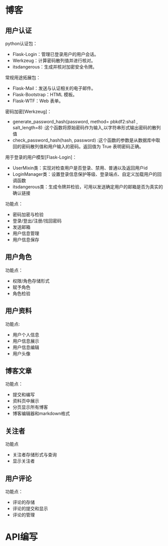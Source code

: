 # 博客

## 用户认证

python认证包：

- Flask-Login：管理已登录用户的用户会话。 
- Werkzeug：计算密码散列值并进行核对。
- itsdangerous：生成并核对加密安全令牌。

常规用途拓展包：

- Flask-Mail：发送与认证相关的电子邮件。
- Flask-Bootstrap：HTML 模板。 
- Flask-WTF：Web 表单。

密码加密[Werkzeug]：

- generate_password_hash(password, method= pbkdf2:sha1 , salt_length=8) :这个函数将原始密码作为输入,以字符串形式输出密码的散列值
- check_password_hash(hash, password) :这个函数的参数是从数据库中取回的密码散列值和用户输入的密码。返回值为 True 表明密码正确。

用于登录的用户模型[Flask-Login]：

- UserMixin类：实现对检查用户是否登录、禁用、普通以及返回用户id
- LoginManager类：设置登录信息保护等级、登录端点、自定义加载用户的回调函数
- itsdangerous类：生成令牌并检验，可用以发送确定用户的邮箱是否为真实的确认链接

功能点：

- 密码加密与检验
- 登录/登出/注册/找回密码
- 发送邮箱
- 用户信息管理
- 用户信息保存

## 用户角色

功能点：

- 权限/角色存储形式
- 赋予角色
- 角色检验

## 用户资料

功能点:

- 用户个人信息
- 用户信息展示
- 用户信息编辑
- 用户头像

## 博客文章

功能点：

- 提交和编写
- 资料页中展示
- 分页显示所有博客
- 博客编辑器和markdown格式

## 关注者

功能点

- 关注者存储形式与查询
- 显示关注者

## 用户评论

功能点：

- 评论的存储
- 评论的提交和显示
- 评论的管理

# API编写

